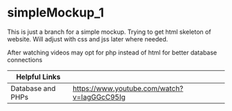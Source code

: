 # simpleMockup_1
This is just a branch for a simple mockup. Trying to get html skeleton of website. Will adjust with css and jss later where needed.

After watching videos may opt for php instead of html for better database connections

Helpful Links | |
--- | --- |
Database and PHPs | https://www.youtube.com/watch?v=IagGGcC95Ig |
